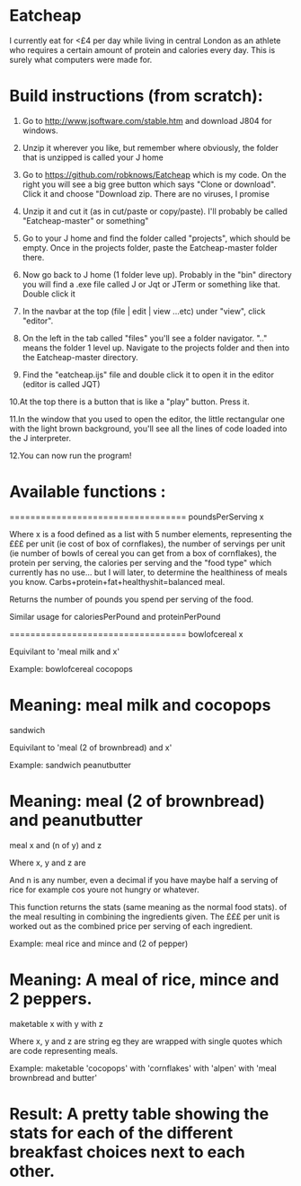 # Eatcheap
I currently eat for &lt;£4 per day while living in central London as an athlete who requires a certain amount of protein and calories every day. This is surely what computers were made for.

# Build instructions (from scratch):

1. Go to http://www.jsoftware.com/stable.htm and download J804 for windows.

2. Unzip it wherever you like, but remember where obviously, the folder that is unzipped is called your J home

3. Go to https://github.com/robknows/Eatcheap which is my code. On the right you will see a big gree button which says "Clone or download". Click it and choose "Download zip. There are no viruses, I promise

4. Unzip it and cut it (as in cut/paste or copy/paste). I'll probably be called "Eatcheap-master" or something"

5. Go to your J home and find the folder called "projects", which should be empty. Once in the projects folder, paste the Eatcheap-master folder there.

6. Now go back to J home (1 folder leve up). Probably in the "bin" directory you will find a .exe file called J or Jqt or JTerm or something like that. Double click it

7. In the navbar at the top (file | edit | view ...etc) under "view", click "editor".

8. On the left in the tab called "files" you'll see a folder navigator. ".." means the folder 1 level up. Navigate to the projects folder and then into the Eatcheap-master directory.

9. Find the "eatcheap.ijs" file and double click it to open it in the editor (editor is called JQT)

10.At the top there is a button that is like a "play" button. Press it.

11.In the window that you used to open the editor, the little rectangular one with the light brown background, you'll see all the lines of code loaded into the J interpreter.

12.You can now run the program!

# Available functions :
==================================
poundsPerServing x

Where x is a food defined as a list with 5 number elements, representing the £££ per unit (ie cost of box of cornflakes), the number of servings per unit (ie number of bowls of cereal you can get from a box of cornflakes), the protein per serving, the calories per serving and the "food type" which currently has no use... but I will later, to determine the healthiness of meals you know. Carbs+protein+fat+healthyshit=balanced meal.

Returns the number of pounds you spend per serving of the food.

Similar usage for caloriesPerPound and proteinPerPound

==================================
bowlofcereal x

Equivilant to 'meal milk and x'

Example: bowlofcereal cocopops

Meaning: meal milk and cocopops
==================================
sandwich

Equivilant to 'meal (2 of brownbread) and x'

Example: sandwich peanutbutter

Meaning: meal (2 of brownbread) and peanutbutter
==================================
meal x and (n of y) and z

Where x, y and z are 

And n is any number, even a decimal if you have maybe half a serving of rice for example cos youre not hungry or whatever.

This function returns the stats (same meaning as the normal food stats). of the meal resulting in combining the ingredients given. The £££ per unit is worked out as the combined price per serving of each ingredient.

Example: meal rice and mince and (2 of pepper)

Meaning: A meal of rice, mince and 2 peppers.
==================================
maketable x with y with z

Where x, y and z are string eg they are wrapped with single quotes which are code representing meals.

Example: maketable 'cocopops' with 'cornflakes' with 'alpen' with 'meal brownbread and butter'

Result: A pretty table showing the stats for each of the different breakfast choices next to each other.
==================================
